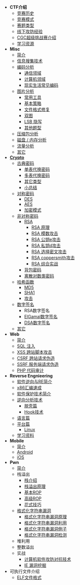 - **CTF介绍**
  - [竞赛历史](/introduction/history)
  - [竞赛模式](/introduction/mode)
  - [赛题类型](/introduction/content)
  - [线下攻防经验](/introduction/experience)
  - [CGC超级挑战赛介绍](/introduction/cgc)
  - [学习资源](/introduction/resources)
- **Misc**
  - [简介](/misc/)
  - [信息搜集技术](/misc/recon)
  - [编码分析](/misc/encode/)
    - [通信领域](/misc/encode/communication)
    - [计算机领域](/misc/encode/computer)
    - [现实生活常见编码](/misc/encode/modern)
  - [图片分析](/misc/picture/)
    - [常用工具](/misc/picture/tools)
    - [基本策略](/misc/picture/strategy)
    - [文件格式修复](/misc/picture/repair)
    - [双图](/misc/picture/double_picture)
    - [LSB 隐写](/misc/picture/lsb)
    - [其他题型](/misc/picture/others)
  - [压缩包分析](/misc/archives)
  - [磁盘 / 内存分析](/misc/disk_memory/)
  - [流量分析](/misc/cap)
  - [其它](/misc/others)
- [**Crypto**](/crypto/)
  - [古典密码](/crypto/classical/)
    - [单表代换密码](/crypto/classical/monoalphabetic)
    - [多表代换密码](/crypto/classical/polyalphabetic)
    - [其它类型](/crypto/classical/others)
    - [小总结](/crypto/classical/summary)
  - [对称密码](/crypto/symmetric/)
    - [DES](/crypto/symmetric/des)
    - [AES](/crypto/symmetric/aes)
    - [加密模式](/crypto/symmetric/block_cipher)
  - [非对称密码](/crypto/asymmetric/)
    - [RSA](/crypto/asymmetric/rsa/rsa_intro)
      - [RSA 原理](/crypto/asymmetric/rsa/rsa_theory)
      - [RSA 模数攻击](/crypto/asymmetric/rsa/rsa_module_attack)
      - [RSA 公钥e攻击](/crypto/asymmetric/rsa/rsa_e_attack)
      - [RSA 私钥d攻击](/crypto/asymmetric/rsa/rsa_d_attack)
      - [RSA 选择密文攻击](/crypto/asymmetric/rsa/rsa_chosen_cipher)
      - [RSA coppersmith攻击](/crypto/asymmetric/rsa/rsa_coppersmith_attack)
      - [RSA 综合实战](/crypto/asymmetric/rsa/rsa_complex)
    - [背包密码](/crypto/asymmetric/knapsack/readme)
    - [离散对数类密码](/crypto/asymmetric/discrete_log/readme)
  - [哈希函数](/crypto/hash/readme)
    - [MD5](/crypto/hash/md5)
    - [SHA1](/crypto/hash/sha1)
    - [攻击](/crypto/hash/attack)
  - [数字签名](/crypto/signature/readme)
    - RSA数字签名
    - [ElGamal数字签名](/crypto/signature/elgamal)
    - [DSA数字签名](/crypto/signature/dsa)
  - [其它](/crypto/others/others)
- **Web**
  - [简介](/web/)
  - [SQL 注入](/web/sqli)
  - [XSS 跨站脚本攻击](/web/xss)
  - [CSRF 跨站请求伪造](/web/csrf)
  - [SSRF 服务端请求伪造](/web/ssrf)
  - [PHP 代码审计](/web/php)
- **Reverse Engnieering**
  - [软件逆向与RE简介](/reverse/introduction)
  - [x86汇编速成](/reverse/x86assembly)
  - [软件保护技术简介](/reverse/protection)
  - [逆向分析技术](/reverse/analysis/)
    - [脱壳篇](/reverse/analysis/unpack)
    - [Hook技术](/reverse/analysis/hook)
  - [语言篇](/reverse/language/)
  - [平台篇](/reverse/platform/)
    - [Linux](/reverse/platform/linux)
  - [学习资料](/reverse/resourses)
- **Mobile**
  - [简介](/mobile/)
  - [Android](/mobile/android)
  - [iOS](/mobile/ios)
- **Pwn**
  - [简介](/pwn/xman_pwn)
  - 栈溢出
    - [栈介绍](/pwn/stackoverflow/stack_intro)
    - [栈溢出原理](/pwn/stackoverflow/stackoverflow_basic)
    - [基本ROP](/pwn/stackoverflow/basic_rop)
    - [高级ROP](/pwn/stackoverflow/advanced_rop)
    - [花式技巧](/pwn/stackoverflow/others)
  - [格式化字符串漏洞](/pwn/fmtstr/)
    - [格式化字符串漏洞原理](/pwn/fmtstr/fmtstr_intro)
    - [格式化字符串漏洞利用](/pwn/fmtstr/fmtstr_exploit)
    - [格式化字符串漏洞例子](/pwn/fmtstr/fmtstr_example)
    - [格式化字符串漏洞检测](/pwn/fmtstr/fmtstr_detect)
  - 堆利用
  - 整数溢出
  - 实战
    - [计算机软件攻防对抗技术](/pwn/windows)
    - [IE 漏洞挖掘](/pwn/ie)
- 可执行文件介绍
  - [ELF文件格式](/executable/ELF/ELF)

